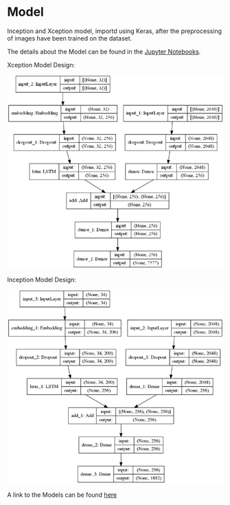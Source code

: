 # Model

Inception and Xception model, importd using Keras, after the preprocessing of images
have been trained on the dataset.

The details about the Model can be found in the [Jupyter Notebooks](../Notebook).

Xception Model Design:

![Design of Xception Model](Xception/model.png)

Inception Model Design:

![Design of Inception Model](Inception/model.png)

A link to the Models can be found
[here](https://drive.google.com/drive/folders/15p-DIFNw5N71gxmGNz84JuXuKpKZ4pN7?usp=sharing)
